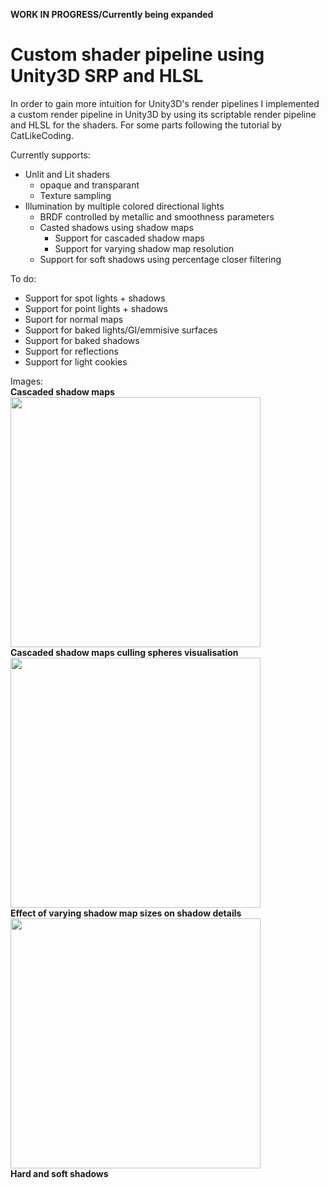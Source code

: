 **WORK IN PROGRESS/Currently being expanded**
# Custom shader pipeline using Unity3D SRP and HLSL

In order to gain more intuition for Unity3D's render pipelines I implemented a custom render
pipeline in Unity3D by using its scriptable render pipeline and HLSL for the shaders. For some parts following the
tutorial by CatLikeCoding.

Currently supports:
- Unlit and Lit shaders
  - opaque and transparant
  - Texture sampling
- Illumination by multiple colored directional lights
  - BRDF controlled by metallic and smoothness parameters
  - Casted shadows using shadow maps
    - Support for cascaded shadow maps
    - Support for varying shadow map resolution
  - Support for soft shadows using percentage closer filtering
 
 To do:
 - Support for spot lights + shadows
 - Support for point lights + shadows
 - Suport for normal maps
 - Support for baked lights/GI/emmisive surfaces
 - Support for baked shadows
 - Support for reflections
 - Support for light cookies
 
 Images:  
 **Cascaded shadow maps**   
 <img src="https://raw.github.com/tkoreman/WIP-ShaderDemo/master/images/CascShadowMaps.PNG" width="400">  
 **Cascaded shadow maps culling spheres visualisation**  
 <img src="https://raw.github.com/tkoreman/WIP-ShaderDemo/master/images/CascCullingSpheres.PNG" width="400">  
 **Effect of varying shadow map sizes on shadow details**  
 <img src="https://raw.github.com/tkoreman/WIP-ShaderDemo/master/images/shadowLevels.png" width="400">  
 **Hard and soft shadows**  
